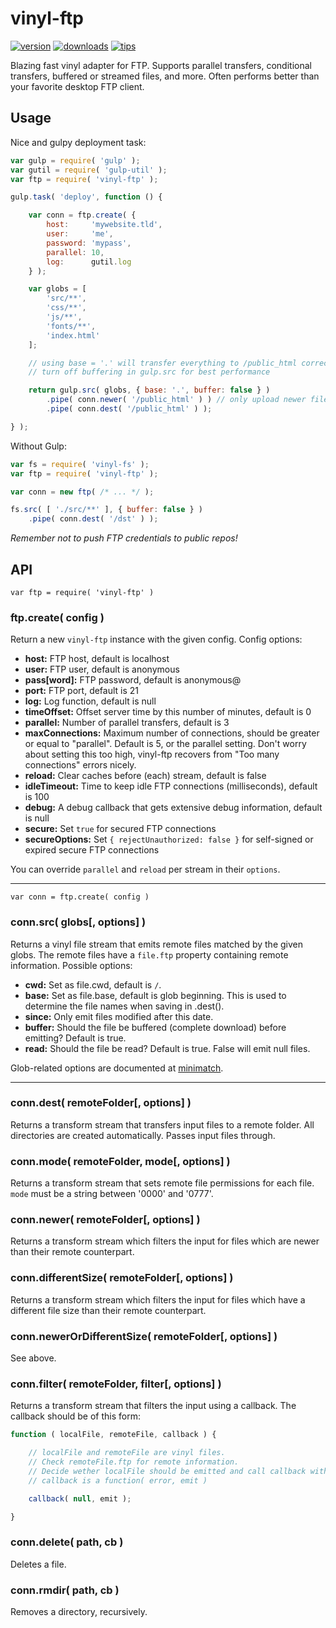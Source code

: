 # vinyl-ftp

[![version](https://img.shields.io/npm/v/vinyl-ftp.svg)](https://www.npmjs.com/package/vinyl-ftp)
[![downloads](https://img.shields.io/npm/dm/vinyl-ftp.svg)](https://www.npmjs.com/package/vinyl-ftp)
[![tips](https://img.shields.io/gratipay/morris.svg)](https://gratipay.com/~morris/)

Blazing fast vinyl adapter for FTP.
Supports parallel transfers, conditional transfers, buffered or streamed files, and more.
Often performs better than your favorite desktop FTP client.

## Usage

Nice and gulpy deployment task:

```javascript
var gulp = require( 'gulp' );
var gutil = require( 'gulp-util' );
var ftp = require( 'vinyl-ftp' );

gulp.task( 'deploy', function () {

	var conn = ftp.create( {
		host:     'mywebsite.tld',
		user:     'me',
		password: 'mypass',
		parallel: 10,
		log:      gutil.log
	} );

	var globs = [
		'src/**',
		'css/**',
		'js/**',
		'fonts/**',
		'index.html'
	];

	// using base = '.' will transfer everything to /public_html correctly
	// turn off buffering in gulp.src for best performance

	return gulp.src( globs, { base: '.', buffer: false } )
		.pipe( conn.newer( '/public_html' ) ) // only upload newer files
		.pipe( conn.dest( '/public_html' ) );

} );
```

Without Gulp:

```javascript
var fs = require( 'vinyl-fs' );
var ftp = require( 'vinyl-ftp' );

var conn = new ftp( /* ... */ );

fs.src( [ './src/**' ], { buffer: false } )
	.pipe( conn.dest( '/dst' ) );
```

*Remember not to push FTP credentials to public repos!*


## API

`var ftp = require( 'vinyl-ftp' )`

### ftp.create( config )

Return a new `vinyl-ftp` instance with the given config. Config options:

- __host:__        FTP host,     default is localhost
- __user:__        FTP user,     default is anonymous
- __pass[word]:__  FTP password, default is anonymous@
- __port:__        FTP port,     default is 21
- __log:__         Log function, default is null
- __timeOffset:__  Offset server time by this number of minutes, default is 0
- __parallel:__    Number of parallel transfers, default is 3
- __maxConnections:__ Maximum number of connections, should be greater or
equal to "parallel". Default is 5, or the parallel setting.
Don't worry about setting this too high, vinyl-ftp
recovers from "Too many connections" errors nicely.
- __reload:__      Clear caches before (each) stream, default is false
- __idleTimeout:__ Time to keep idle FTP connections (milliseconds), default is 100
- __debug:__       A debug callback that gets extensive debug information, default is null
- __secure:__      Set `true` for secured FTP connections
- __secureOptions:__ Set `{ rejectUnauthorized: false }` for self-signed or expired secure FTP connections

You can override `parallel` and `reload` per stream in their `options`.

<hr>

`var conn = ftp.create( config )`

### conn.src( globs[, options] )

Returns a vinyl file stream that emits remote files matched by the given
globs.
The remote files have a `file.ftp` property containing remote information.
Possible options:

- __cwd:__ Set as file.cwd, default is `/`.
- __base:__ Set as file.base, default is glob beginning. This is used to determine the file names when saving in .dest().
- __since:__ Only emit files modified after this date.
- __buffer:__ Should the file be buffered (complete download) before emitting? Default is true.
- __read:__ Should the file be read? Default is true. False will emit null files.

Glob-related options are documented at [minimatch](https://www.npmjs.com/package/minimatch).

<hr>

### conn.dest( remoteFolder[, options] )

Returns a transform stream that transfers input files to a remote folder.
All directories are created automatically.
Passes input files through.

### conn.mode( remoteFolder, mode[, options] )

Returns a transform stream that sets remote file permissions for each file.
`mode` must be a string between '0000' and '0777'.

### conn.newer( remoteFolder[, options] )

Returns a transform stream which filters the input for files
which are newer than their remote counterpart.

### conn.differentSize( remoteFolder[, options] )

Returns a transform stream which filters the input for files
which have a different file size than their remote counterpart.

### conn.newerOrDifferentSize( remoteFolder[, options] )

See above.

### conn.filter( remoteFolder, filter[, options] )

Returns a transform stream that filters the input using a callback.
The callback should be of this form:

```javascript
function ( localFile, remoteFile, callback ) {

	// localFile and remoteFile are vinyl files.
	// Check remoteFile.ftp for remote information.
	// Decide wether localFile should be emitted and call callback with boolean.
	// callback is a function( error, emit )

	callback( null, emit );

}
```

### conn.delete( path, cb )

Deletes a file.

### conn.rmdir( path, cb )

Removes a directory, recursively.

